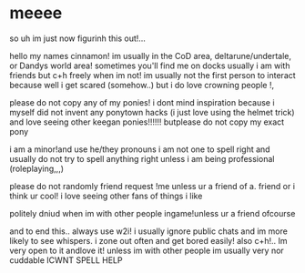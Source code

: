 # meeee
so uh im just now figurinh this out!...

hello my names cinnamon! im usually in the CoD area, deltarune/undertale, or Dandys world area! sometimes you'll find me on docks
usually i am with friends but c+h freely when im not! im usually not the first person to interact because well i get scared (somehow..) but i do love crowning people !,

please do not copy any of my ponies! i dont mind inspiration because i myself did not invent any ponytown hacks (i just love using the helmet trick) and love seeing other keegan ponies!!!!!! butplease do not copy my exact pony

i am a minor!and use he/they pronouns i am not one to spell right and usually do not try to spell anything right unless i am being professional (roleplaying,,,) 

please do not randomly friend request !me unless ur a friend of a. friend or i think ur cool! i love seeing other fans of things i like

politely dniud when im with other people ingame!unless ur a friend ofcourse

and to end this..
always use w2i! i usually ignore public chats and im more likely to see whispers. i zone out often and get bored easily!
also c+h!.. Im very open to it andlove it! unless im with other people im usually very nor cuddable ICWNT SPELL HELP

